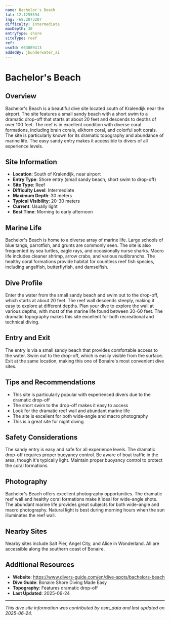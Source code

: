 ```yaml
---
name: Bachelor's Beach
lat: 12.1255594
lng: -68.2873207
difficulty: Intermediate
maxDepth: 30
entryType: shore
siteType: reef
ref: 
osmId: 663869413
addedBy: jbunderwater_ai
---
```


# Bachelor's Beach

## Overview
Bachelor's Beach is a beautiful dive site located south of Kralendijk near the airport. The site features a small sandy beach with a short swim to a dramatic drop-off that starts at about 20 feet and descends to depths of over 100 feet. The reef is in excellent condition with diverse coral formations, including brain corals, elkhorn coral, and colorful soft corals. The site is particularly known for its dramatic topography and abundance of marine life. The easy sandy entry makes it accessible to divers of all experience levels.

## Site Information
- **Location**: South of Kralendijk, near airport
- **Entry Type**: Shore entry (small sandy beach, short swim to drop-off)
- **Site Type**: Reef
- **Difficulty Level**: Intermediate
- **Maximum Depth**: 30 meters
- **Typical Visibility**: 20-30 meters
- **Current**: Usually light
- **Best Time**: Morning to early afternoon

## Marine Life
Bachelor's Beach is home to a diverse array of marine life. Large schools of blue tangs, parrotfish, and grunts are commonly seen. The site is also frequented by sea turtles, eagle rays, and occasionally nurse sharks. Macro life includes cleaner shrimp, arrow crabs, and various nudibranchs. The healthy coral formations provide habitat for countless reef fish species, including angelfish, butterflyfish, and damselfish.

## Dive Profile
Enter the water from the small sandy beach and swim out to the drop-off, which starts at about 20 feet. The reef wall descends steeply, making it easy to explore at different depths. Plan your dive to explore the wall at various depths, with most of the marine life found between 30-60 feet. The dramatic topography makes this site excellent for both recreational and technical diving.

## Entry and Exit
The entry is via a small sandy beach that provides comfortable access to the water. Swim out to the drop-off, which is easily visible from the surface. Exit at the same location, making this one of Bonaire's most convenient dive sites.

## Tips and Recommendations
- This site is particularly popular with experienced divers due to the dramatic drop-off
- The short swim to the drop-off makes it easy to access
- Look for the dramatic reef wall and abundant marine life
- The site is excellent for both wide-angle and macro photography
- This is a great site for night diving

## Safety Considerations
The sandy entry is easy and safe for all experience levels. The dramatic drop-off requires proper buoyancy control. Be aware of boat traffic in the area, though it's typically light. Maintain proper buoyancy control to protect the coral formations.

## Photography
Bachelor's Beach offers excellent photography opportunities. The dramatic reef wall and healthy coral formations make it ideal for wide-angle shots. The abundant marine life provides great subjects for both wide-angle and macro photography. Natural light is best during morning hours when the sun illuminates the reef wall.

## Nearby Sites
Nearby sites include Salt Pier, Angel City, and Alice in Wonderland. All are accessible along the southern coast of Bonaire.

## Additional Resources
- **Website**: https://www.divers-guide.com/en/dive-spots/bachelors-beach
- **Dive Guide**: Bonaire Shore Diving Made Easy
- **Topography**: Features dramatic drop-off
- **Last Updated**: 2025-06-24

---
*This dive site information was contributed by osm_data and last updated on 2025-06-24.* 